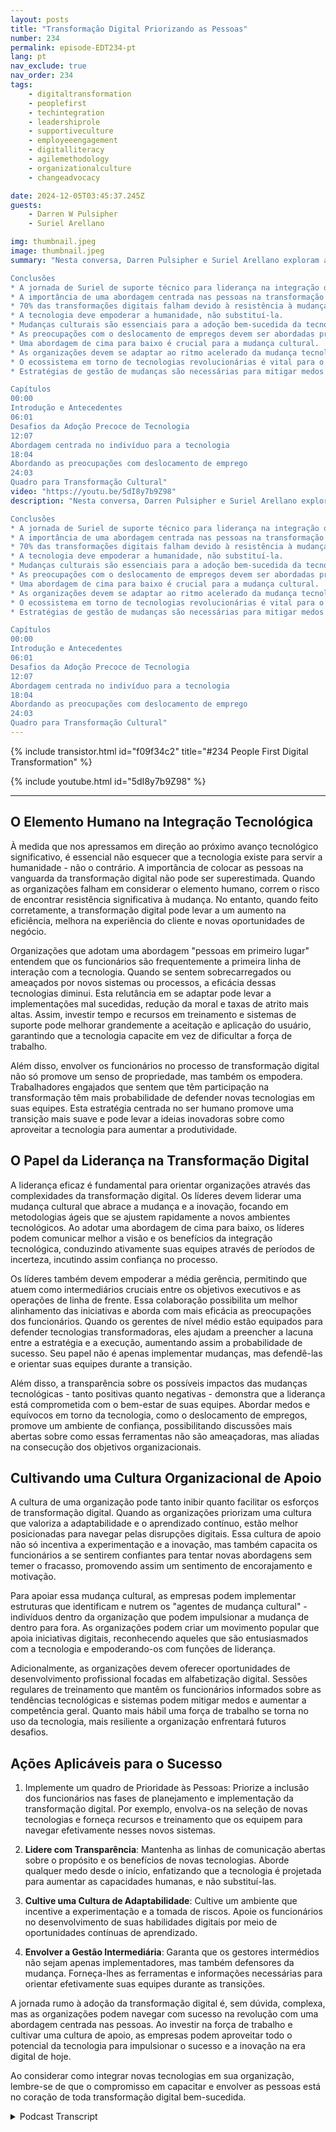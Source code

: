 ```yaml
---
layout: posts
title: "Transformação Digital Priorizando as Pessoas"
number: 234
permalink: episode-EDT234-pt
lang: pt
nav_exclude: true
nav_order: 234
tags:
    - digitaltransformation
    - peoplefirst
    - techintegration
    - leadershiprole
    - supportiveculture
    - employeeengagement
    - digitalliteracy
    - agilemethodology
    - organizationalculture
    - changeadvocacy

date: 2024-12-05T03:45:37.245Z
guests:
    - Darren W Pulsipher
    - Suriel Arellano

img: thumbnail.jpeg
image: thumbnail.jpeg
summary: "Nesta conversa, Darren Pulsipher e Suriel Arellano exploram a relação intrincada entre tecnologia e pessoas no contexto da transformação digital. Suriel compartilha sua jornada de um background técnico para se tornar um líder na integração da tecnologia com uma abordagem centrada nas pessoas. Eles discutem os desafios que as organizações enfrentam durante as transformações digitais, enfatizando a importância da cultura e da gestão de mudanças e abordando os medos do deslocamento de empregos devido à IA. Suriel apresenta um framework para transformação cultural que envolve executivos de alto nível como agentes de mudança cultural, média gerência como mudadores de cultura e todos os funcionários como portadores de cultura. A conversa conclui com insights sobre o futuro da tecnologia e a necessidade das organizações se adaptarem às mudanças contínuas.

Conclusões
* A jornada de Suriel de suporte técnico para liderança na integração de tecnologia.
* A importância de uma abordagem centrada nas pessoas na transformação digital.
* 70% das transformações digitais falham devido à resistência à mudança.
* A tecnologia deve empoderar a humanidade, não substituí-la.
* Mudanças culturais são essenciais para a adoção bem-sucedida da tecnologia.
* As preocupações com o deslocamento de empregos devem ser abordadas proativamente.
* Uma abordagem de cima para baixo é crucial para a mudança cultural.
* As organizações devem se adaptar ao ritmo acelerado da mudança tecnológica.
* O ecossistema em torno de tecnologias revolucionárias é vital para o seu sucesso.
* Estratégias de gestão de mudanças são necessárias para mitigar medos e resistências.

Capítulos
00:00
Introdução e Antecedentes
06:01
Desafios da Adoção Precoce de Tecnologia
12:07
Abordagem centrada no indivíduo para a tecnologia
18:04
Abordando as preocupações com deslocamento de emprego
24:03
Quadro para Transformação Cultural"
video: "https://youtu.be/5dI8y7b9Z98"
description: "Nesta conversa, Darren Pulsipher e Suriel Arellano exploram a relação intrincada entre tecnologia e pessoas no contexto da transformação digital. Suriel compartilha sua jornada de um background técnico para se tornar um líder na integração da tecnologia com uma abordagem centrada nas pessoas. Eles discutem os desafios que as organizações enfrentam durante as transformações digitais, enfatizando a importância da cultura e da gestão de mudanças e abordando os medos do deslocamento de empregos devido à IA. Suriel apresenta um framework para transformação cultural que envolve executivos de alto nível como agentes de mudança cultural, média gerência como mudadores de cultura e todos os funcionários como portadores de cultura. A conversa conclui com insights sobre o futuro da tecnologia e a necessidade das organizações se adaptarem às mudanças contínuas.

Conclusões
* A jornada de Suriel de suporte técnico para liderança na integração de tecnologia.
* A importância de uma abordagem centrada nas pessoas na transformação digital.
* 70% das transformações digitais falham devido à resistência à mudança.
* A tecnologia deve empoderar a humanidade, não substituí-la.
* Mudanças culturais são essenciais para a adoção bem-sucedida da tecnologia.
* As preocupações com o deslocamento de empregos devem ser abordadas proativamente.
* Uma abordagem de cima para baixo é crucial para a mudança cultural.
* As organizações devem se adaptar ao ritmo acelerado da mudança tecnológica.
* O ecossistema em torno de tecnologias revolucionárias é vital para o seu sucesso.
* Estratégias de gestão de mudanças são necessárias para mitigar medos e resistências.

Capítulos
00:00
Introdução e Antecedentes
06:01
Desafios da Adoção Precoce de Tecnologia
12:07
Abordagem centrada no indivíduo para a tecnologia
18:04
Abordando as preocupações com deslocamento de emprego
24:03
Quadro para Transformação Cultural"
---
```


<div>
{% include transistor.html id="f09f34c2" title="#234 People First Digital Transformation" %}

{% include youtube.html id="5dI8y7b9Z98" %}
</div>

---

## O Elemento Humano na Integração Tecnológica

À medida que nos apressamos em direção ao próximo avanço tecnológico significativo, é essencial não esquecer que a tecnologia existe para servir a humanidade - não o contrário. A importância de colocar as pessoas na vanguarda da transformação digital não pode ser superestimada. Quando as organizações falham em considerar o elemento humano, correm o risco de encontrar resistência significativa à mudança. No entanto, quando feito corretamente, a transformação digital pode levar a um aumento na eficiência, melhora na experiência do cliente e novas oportunidades de negócio.

Organizações que adotam uma abordagem "pessoas em primeiro lugar" entendem que os funcionários são frequentemente a primeira linha de interação com a tecnologia. Quando se sentem sobrecarregados ou ameaçados por novos sistemas ou processos, a eficácia dessas tecnologias diminui. Esta relutância em se adaptar pode levar a implementações mal sucedidas, redução da moral e taxas de atrito mais altas. Assim, investir tempo e recursos em treinamento e sistemas de suporte pode melhorar grandemente a aceitação e aplicação do usuário, garantindo que a tecnologia capacite em vez de dificultar a força de trabalho.

Além disso, envolver os funcionários no processo de transformação digital não só promove um senso de propriedade, mas também os empodera. Trabalhadores engajados que sentem que têm participação na transformação têm mais probabilidade de defender novas tecnologias em suas equipes. Esta estratégia centrada no ser humano promove uma transição mais suave e pode levar a ideias inovadoras sobre como aproveitar a tecnologia para aumentar a produtividade.

## O Papel da Liderança na Transformação Digital

A liderança eficaz é fundamental para orientar organizações através das complexidades da transformação digital. Os líderes devem liderar uma mudança cultural que abrace a mudança e a inovação, focando em metodologias ágeis que se ajustem rapidamente a novos ambientes tecnológicos. Ao adotar uma abordagem de cima para baixo, os líderes podem comunicar melhor a visão e os benefícios da integração tecnológica, conduzindo ativamente suas equipes através de períodos de incerteza, incutindo assim confiança no processo.

Os líderes também devem empoderar a média gerência, permitindo que atuem como intermediários cruciais entre os objetivos executivos e as operações de linha de frente. Essa colaboração possibilita um melhor alinhamento das iniciativas e aborda com mais eficácia as preocupações dos funcionários. Quando os gerentes de nível médio estão equipados para defender tecnologias transformadoras, eles ajudam a preencher a lacuna entre a estratégia e a execução, aumentando assim a probabilidade de sucesso. Seu papel não é apenas implementar mudanças, mas defendê-las e orientar suas equipes durante a transição.

Além disso, a transparência sobre os possíveis impactos das mudanças tecnológicas - tanto positivas quanto negativas - demonstra que a liderança está comprometida com o bem-estar de suas equipes. Abordar medos e equívocos em torno da tecnologia, como o deslocamento de empregos, promove um ambiente de confiança, possibilitando discussões mais abertas sobre como essas ferramentas não são ameaçadoras, mas aliadas na consecução dos objetivos organizacionais.

## Cultivando uma Cultura Organizacional de Apoio

A cultura de uma organização pode tanto inibir quanto facilitar os esforços de transformação digital. Quando as organizações priorizam uma cultura que valoriza a adaptabilidade e o aprendizado contínuo, estão melhor posicionadas para navegar pelas disrupções digitais. Essa cultura de apoio não só incentiva a experimentação e a inovação, mas também capacita os funcionários a se sentirem confiantes para tentar novas abordagens sem temer o fracasso, promovendo assim um sentimento de encorajamento e motivação.

Para apoiar essa mudança cultural, as empresas podem implementar estruturas que identificam e nutrem os "agentes de mudança cultural" - indivíduos dentro da organização que podem impulsionar a mudança de dentro para fora. As organizações podem criar um movimento popular que apoia iniciativas digitais, reconhecendo aqueles que são entusiasmados com a tecnologia e empoderando-os com funções de liderança.

Adicionalmente, as organizações devem oferecer oportunidades de desenvolvimento profissional focadas em alfabetização digital. Sessões regulares de treinamento que mantêm os funcionários informados sobre as tendências tecnológicas e sistemas podem mitigar medos e aumentar a competência geral. Quanto mais hábil uma força de trabalho se torna no uso da tecnologia, mais resiliente a organização enfrentará futuros desafios.

## Ações Aplicáveis para o Sucesso

1. Implemente um quadro de Prioridade às Pessoas: Priorize a inclusão dos funcionários nas fases de planejamento e implementação da transformação digital. Por exemplo, envolva-os na seleção de novas tecnologias e forneça recursos e treinamento que os equipem para navegar efetivamente nesses novos sistemas.

2. **Lidere com Transparência**: Mantenha as linhas de comunicação abertas sobre o propósito e os benefícios de novas tecnologias. Aborde qualquer medo desde o início, enfatizando que a tecnologia é projetada para aumentar as capacidades humanas, e não substituí-las.

3. **Cultive uma Cultura de Adaptabilidade**: Cultive um ambiente que incentive a experimentação e a tomada de riscos. Apoie os funcionários no desenvolvimento de suas habilidades digitais por meio de oportunidades contínuas de aprendizado.

4. **Envolver a Gestão Intermediária**: Garanta que os gestores intermédios não sejam apenas implementadores, mas também defensores da mudança. Forneça-lhes as ferramentas e informações necessárias para orientar efetivamente suas equipes durante as transições.

A jornada rumo à adoção da transformação digital é, sem dúvida, complexa, mas as organizações podem navegar com sucesso na revolução com uma abordagem centrada nas pessoas. Ao investir na força de trabalho e cultivar uma cultura de apoio, as empresas podem aproveitar todo o potencial da tecnologia para impulsionar o sucesso e a inovação na era digital de hoje.

Ao considerar como integrar novas tecnologias em sua organização, lembre-se de que o compromisso em capacitar e envolver as pessoas está no coração de toda transformação digital bem-sucedida.



<details>
<summary> Podcast Transcript </summary>

<p></p>

</details>
